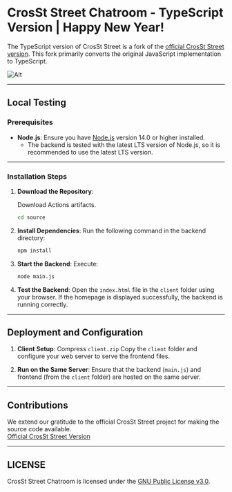 # CrosSt Street Chatroom - TypeScript Version | Happy New Year!

The TypeScript version of CrosSt Street is a fork of the [official CrosSt Street version](https://github.com/CrosSt-Chat/CSC-main/). This fork primarily converts the original JavaScript implementation to TypeScript.

![Alt](https://repobeats.axiom.co/api/embed/62e128c0232fd379c2494ea34922538dd50387c4.svg "Repobeats analytics image")

---

## Local Testing

### Prerequisites

- **Node.js**: Ensure you have [Node.js](https://nodejs.org/) version 14.0 or higher installed.
  - The backend is tested with the latest LTS version of Node.js, so it is recommended to use the latest LTS version.

---

### Installation Steps

1. **Download the Repository**:

   Download Actions artifacts.

   ```bash
   cd source
   ```

2. **Install Dependencies**:
   Run the following command in the backend directory:

   ```bash
   npm install
   ```

3. **Start the Backend**:
   Execute:

   ```bash
   node main.js
   ```

4. **Test the Backend**:
   Open the `index.html` file in the `client` folder using your browser. If the homepage is displayed successfully, the backend is running correctly.

---

## Deployment and Configuration

1. **Client Setup**:
   Compress `client.zip`
   Copy the `client` folder and configure your web server to serve the frontend files.

2. **Run on the Same Server**:
   Ensure that the backend (`main.js`) and frontend (from the `client` folder) are hosted on the same server.

---

## Contributions

We extend our gratitude to the official CrosSt Street project for making the source code available.  
[Official CrosSt Street Version](https://github.com/CrosSt-Chat/CSC-main/)

---

## LICENSE

CrosSt Street Chatroom is licensed under the [GNU Public License v3.0](./LICENSE).
